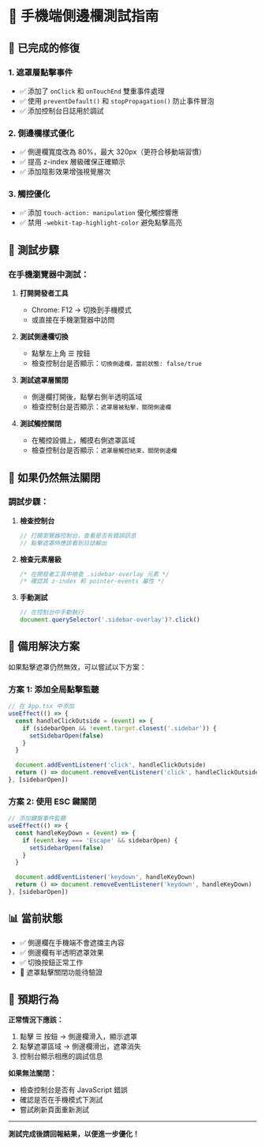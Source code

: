 # 📱 手機端側邊欄測試指南

## 🔧 已完成的修復

### 1. 遮罩層點擊事件
- ✅ 添加了 `onClick` 和 `onTouchEnd` 雙重事件處理
- ✅ 使用 `preventDefault()` 和 `stopPropagation()` 防止事件冒泡
- ✅ 添加控制台日誌用於調試

### 2. 側邊欄樣式優化
- ✅ 側邊欄寬度改為 80%，最大 320px（更符合移動端習慣）
- ✅ 提高 z-index 層級確保正確顯示
- ✅ 添加陰影效果增強視覺層次

### 3. 觸控優化
- ✅ 添加 `touch-action: manipulation` 優化觸控響應
- ✅ 禁用 `-webkit-tap-highlight-color` 避免點擊高亮

## 📱 測試步驟

### 在手機瀏覽器中測試：

1. **打開開發者工具**
   - Chrome: F12 → 切換到手機模式
   - 或直接在手機瀏覽器中訪問

2. **測試側邊欄切換**
   - 點擊左上角 ☰ 按鈕
   - 檢查控制台是否顯示：`切換側邊欄，當前狀態: false/true`

3. **測試遮罩層關閉**
   - 側邊欄打開後，點擊右側半透明區域
   - 檢查控制台是否顯示：`遮罩層被點擊，關閉側邊欄`

4. **測試觸控關閉**
   - 在觸控設備上，觸摸右側遮罩區域
   - 檢查控制台是否顯示：`遮罩層觸控結束，關閉側邊欄`

## 🐛 如果仍然無法關閉

### 調試步驟：

1. **檢查控制台**
   ```javascript
   // 打開瀏覽器控制台，查看是否有錯誤訊息
   // 點擊遮罩時應該看到日誌輸出
   ```

2. **檢查元素層級**
   ```css
   /* 在開發者工具中檢查 .sidebar-overlay 元素 */
   /* 確認其 z-index 和 pointer-events 屬性 */
   ```

3. **手動測試**
   ```javascript
   // 在控制台中手動執行
   document.querySelector('.sidebar-overlay')?.click()
   ```

## 🔧 備用解決方案

如果點擊遮罩仍然無效，可以嘗試以下方案：

### 方案 1: 添加全局點擊監聽
```javascript
// 在 App.tsx 中添加
useEffect(() => {
  const handleClickOutside = (event) => {
    if (sidebarOpen && !event.target.closest('.sidebar')) {
      setSidebarOpen(false)
    }
  }
  
  document.addEventListener('click', handleClickOutside)
  return () => document.removeEventListener('click', handleClickOutside)
}, [sidebarOpen])
```

### 方案 2: 使用 ESC 鍵關閉
```javascript
// 添加鍵盤事件監聽
useEffect(() => {
  const handleKeyDown = (event) => {
    if (event.key === 'Escape' && sidebarOpen) {
      setSidebarOpen(false)
    }
  }
  
  document.addEventListener('keydown', handleKeyDown)
  return () => document.removeEventListener('keydown', handleKeyDown)
}, [sidebarOpen])
```

## 📊 當前狀態

- ✅ 側邊欄在手機端不會遮擋主內容
- ✅ 側邊欄有半透明遮罩效果
- ✅ 切換按鈕正常工作
- 🔄 遮罩點擊關閉功能待驗證

## 🎯 預期行為

**正常情況下應該：**
1. 點擊 ☰ 按鈕 → 側邊欄滑入，顯示遮罩
2. 點擊遮罩區域 → 側邊欄滑出，遮罩消失
3. 控制台顯示相應的調試信息

**如果無法關閉：**
- 檢查控制台是否有 JavaScript 錯誤
- 確認是否在手機模式下測試
- 嘗試刷新頁面重新測試

---

**測試完成後請回報結果，以便進一步優化！**